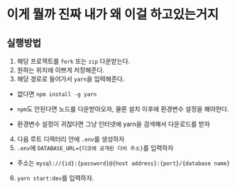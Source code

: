 # 이게 뭘까 진짜 내가 왜 이걸 하고있는거지

## 실행방법

1. 해당 프로젝트를 `fork` 또는 `zip` 다운받는다.
2. 원하는 위치에 이쁘게 저장해준다.
3. 해당 경로로 들어가서 `yarn`을 입력해준다.

- 없다면 `npm install -g yarn`
- `npm`도 안된다면 노드를 다운받아오자, 물론 설치 이후에 환경변수 설정을 해야한다.

- 환경변수 설정이 귀찮다면 그냥 인터넷에 yarn을 검색해서 다운로드를 받자

4. 다음 루트 디렉터리 안에 `.env`를 생성하자
5. `.env`에 `DATABASE_URL={디코에 공개된 디비 주소}`를 입력하자

- 주소는 `mysql://{id}:{password}@{host address}:{port}/{database name}`

6. `yarn start:dev`를 입력하자.
